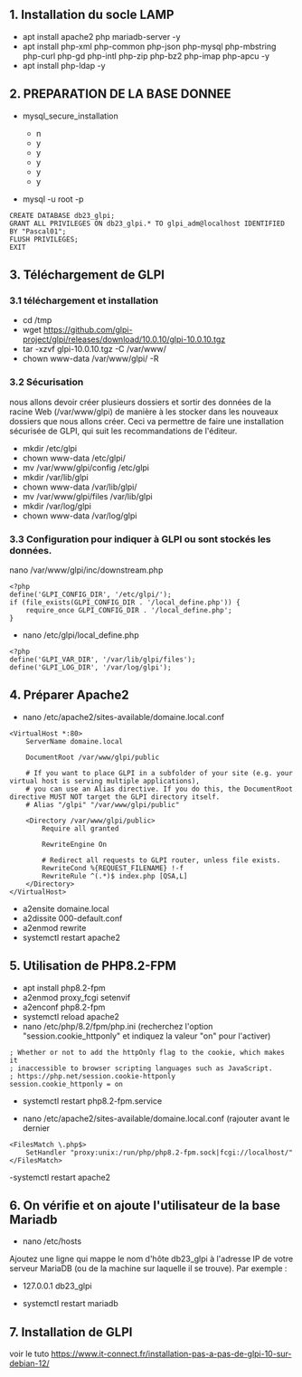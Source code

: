## 1. Installation du socle LAMP

- apt install apache2 php mariadb-server -y
- apt install php-xml php-common php-json php-mysql php-mbstring php-curl php-gd php-intl php-zip php-bz2 php-imap php-apcu -y
- apt install php-ldap -y

## 2. PREPARATION DE LA BASE DONNEE

- mysql_secure_installation
	- n
	- y
	- y
	- y
	- y
	- y

- mysql -u root -p

```
CREATE DATABASE db23_glpi;
GRANT ALL PRIVILEGES ON db23_glpi.* TO glpi_adm@localhost IDENTIFIED BY "Pascal01";
FLUSH PRIVILEGES;
EXIT
```

## 3. Téléchargement de GLPI

### 3.1 téléchargement et installation
- cd /tmp
- wget https://github.com/glpi-project/glpi/releases/download/10.0.10/glpi-10.0.10.tgz
- tar -xzvf glpi-10.0.10.tgz -C /var/www/
- chown www-data /var/www/glpi/ -R

### 3.2 Sécurisation
nous allons devoir créer plusieurs dossiers et sortir des données de la racine Web (/var/www/glpi) de manière à les stocker dans les nouveaux dossiers que nous allons créer. Ceci va permettre de faire une installation sécurisée de GLPI, qui suit les recommandations de l'éditeur.

- mkdir /etc/glpi
- chown www-data /etc/glpi/
- mv /var/www/glpi/config /etc/glpi
- mkdir /var/lib/glpi
- chown www-data /var/lib/glpi/
- mv /var/www/glpi/files /var/lib/glpi
- mkdir /var/log/glpi
- chown www-data /var/log/glpi


### 3.3 Configuration  pour indiquer à GLPI ou sont stockés les données.

nano /var/www/glpi/inc/downstream.php

```
<?php
define('GLPI_CONFIG_DIR', '/etc/glpi/');
if (file_exists(GLPI_CONFIG_DIR . '/local_define.php')) {
    require_once GLPI_CONFIG_DIR . '/local_define.php';
}
```

- nano /etc/glpi/local_define.php

```
<?php
define('GLPI_VAR_DIR', '/var/lib/glpi/files');
define('GLPI_LOG_DIR', '/var/log/glpi');
```

## 4. Préparer Apache2

- nano /etc/apache2/sites-available/domaine.local.conf
```
<VirtualHost *:80>
    ServerName domaine.local

    DocumentRoot /var/www/glpi/public

    # If you want to place GLPI in a subfolder of your site (e.g. your virtual host is serving multiple applications),
    # you can use an Alias directive. If you do this, the DocumentRoot directive MUST NOT target the GLPI directory itself.
    # Alias "/glpi" "/var/www/glpi/public"

    <Directory /var/www/glpi/public>
        Require all granted

        RewriteEngine On

        # Redirect all requests to GLPI router, unless file exists.
        RewriteCond %{REQUEST_FILENAME} !-f
        RewriteRule ^(.*)$ index.php [QSA,L]
    </Directory>
</VirtualHost>
```

- a2ensite domaine.local
- a2dissite 000-default.conf
- a2enmod rewrite
- systemctl restart apache2


## 5. Utilisation de PHP8.2-FPM

- apt install php8.2-fpm
- a2enmod proxy_fcgi setenvif
- a2enconf php8.2-fpm
- systemctl reload apache2
- nano /etc/php/8.2/fpm/php.ini
(recherchez l'option "session.cookie_httponly" et indiquez la valeur "on" pour l'activer)

```
; Whether or not to add the httpOnly flag to the cookie, which makes it
; inaccessible to browser scripting languages such as JavaScript.
; https://php.net/session.cookie-httponly
session.cookie_httponly = on
```

- systemctl restart php8.2-fpm.service

- nano /etc/apache2/sites-available/domaine.local.conf
(rajouter avant le dernier </VirtualHost>

```
<FilesMatch \.php$>
    SetHandler "proxy:unix:/run/php/php8.2-fpm.sock|fcgi://localhost/"
</FilesMatch>
```

-systemctl restart apache2

## 6. On vérifie et on ajoute l'utilisateur de la base Mariadb

- nano /etc/hosts

Ajoutez une ligne qui mappe le nom d'hôte db23_glpi à l'adresse IP de votre serveur MariaDB (ou de la machine sur laquelle il se trouve). Par exemple :

- 127.0.0.1   db23_glpi

- systemctl restart mariadb

## 7. Installation de GLPI

voir le tuto https://www.it-connect.fr/installation-pas-a-pas-de-glpi-10-sur-debian-12/

